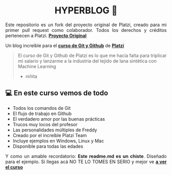 <h1 align="center"> HYPERBLOG 💚 </h1>
<p align="justify">
  Este repositorio es un fork del proyecto original de Platzi, creado para mi primer pull request como colaborador. Todos los derechos y créditos pertenecen a Platzi.
  <a href="https://github.com/freddier/hyperblog"><strong>Proyecto Original</strong></a>
</p>
<p align="justify">
  Un blog increíble para el <a href="https://platzi.com/cursos/git-github"><strong>curso de Git y Github</strong></a> de <a href="https://platzi.com/"><strong>Platzi</strong></a>
  <blockquote>
  El curso de Git y Github de Platzi es lo que me hacía falta para triplicar mi salario y lanzarme a la industria del tejido de lana sintética con Machine Learning
    <ul><li> niñita</li></ul>
  </blockquote>
</p>
<h2> 💻 En este curso vemos de todo </h2>
<ul>
  <li>Todos los comandos de Git</li>
  <li>El flujo de trabajo en Github</li>
  <li>El verdadero amor por las buenas prácticas</li>
  <li>Trucos muy locos del profesor</li>
  <li>Las personalidades múltiples de Freddy</li>
  <li>Creado por el increíble Platzi Team</li>
  <li>Incluye ejemplos en Windows, Linux y Mac</li>
  <li>Disponible para todas las edades</li>
</ul>
<p align="justify">
  Y como un amable recordatorio: <strong>Este readme.md es un chiste</strong>.  Diseñado para el ejemplo. Si llegas acá NO TE LO TOMES EN SERIO y mejor ve <a href="https://platzi.com/cursos/git-github/"><strong>a ver el curso</strong></a>
</p>